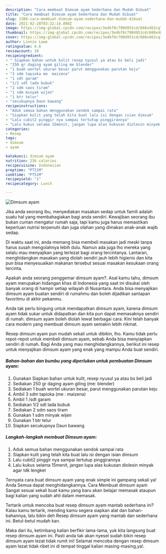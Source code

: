 ```yaml
---
description: "Cara membuat Dimsum ayam Sederhana dan Mudah Dibuat"
title: "Cara membuat Dimsum ayam Sederhana dan Mudah Dibuat"
slug: 1388-cara-membuat-dimsum-ayam-sederhana-dan-mudah-dibuat
date: 2021-02-28T03:32:14.898Z
image: https://img-global.cpcdn.com/recipes/3e4bf8c790d951cd/680x482cq70/dimsum-ayam-foto-resep-utama.jpg
thumbnail: https://img-global.cpcdn.com/recipes/3e4bf8c790d951cd/680x482cq70/dimsum-ayam-foto-resep-utama.jpg
cover: https://img-global.cpcdn.com/recipes/3e4bf8c790d951cd/680x482cq70/dimsum-ayam-foto-resep-utama.jpg
author: Linnie Lowe
ratingvalue: 4.6
reviewcount: 10
recipeingredient:
- " Siapkan bahan untuk kulit resep nyusul ya atau bs beli jadi"
- "250 gr daging ayam giling me blender"
- "1 buah wortel ukuran besar parut menggunakan parutan keju"
- "3 sdm tapioka me  maizena"
- "1 sdt garam"
- "1/2 sdt lada bubuk"
- "2 sdm saos tiram"
- "1 sdm minyak wijen"
- "1 btr telur"
- "secukupnya Daun bawang"
recipeinstructions:
- "Aduk semua bahan menggunakan sendok sampai rata"
- "Siapkan kulit yang telah kita buat lalu isi dengan isian dimsum"
- "Lalu cubit2 pinggir nya sampai tertutup pinggirannya"
- "Lalu kukus selama 15menit, jangan lupa alas kukusan diolesin minyak agar tdk lengket"
categories:
- Resep
tags:
- dimsum
- ayam

katakunci: dimsum ayam 
nutrition: 236 calories
recipecuisine: Indonesian
preptime: "PT21M"
cooktime: "PT51M"
recipeyield: "1"
recipecategory: Lunch

---
```



![Dimsum ayam](https://img-global.cpcdn.com/recipes/3e4bf8c790d951cd/680x482cq70/dimsum-ayam-foto-resep-utama.jpg)

Jika anda seorang ibu, menyediakan masakan sedap untuk famili adalah suatu hal yang membahagiakan bagi anda sendiri. Kewajiban seorang ibu bukan cuman mengatur rumah saja, tapi kamu juga harus memastikan keperluan nutrisi terpenuhi dan juga olahan yang dimakan anak-anak wajib sedap.

Di waktu  saat ini, anda memang bisa membeli masakan jadi meski tanpa harus susah mengolahnya lebih dulu. Namun ada juga lho mereka yang selalu mau menyajikan yang terlezat bagi orang tercintanya. Lantaran, menghidangkan masakan yang diolah sendiri jauh lebih higienis dan kita pun bisa menyesuaikan makanan tersebut sesuai masakan kesukaan orang tercinta. 



Apakah anda seorang penggemar dimsum ayam?. Asal kamu tahu, dimsum ayam merupakan hidangan khas di Indonesia yang saat ini disukai oleh banyak orang di hampir setiap wilayah di Nusantara. Anda bisa menyajikan dimsum ayam buatan sendiri di rumahmu dan boleh dijadikan santapan favoritmu di akhir pekanmu.

Anda tak perlu bingung untuk mendapatkan dimsum ayam, karena dimsum ayam tidak sukar untuk didapatkan dan kita pun dapat memasaknya sendiri di rumah. dimsum ayam boleh diolah lewat berbagai cara. Kini telah banyak cara modern yang membuat dimsum ayam semakin lebih nikmat.

Resep dimsum ayam pun mudah sekali untuk dibikin, lho. Kamu tidak perlu repot-repot untuk membeli dimsum ayam, sebab Anda bisa menyiapkan sendiri di rumah. Bagi Anda yang mau menghidangkannya, berikut ini resep untuk menyajikan dimsum ayam yang enak yang mampu Anda buat sendiri.

<!--inarticleads1-->

##### Bahan-bahan dan bumbu yang diperlukan untuk pembuatan Dimsum ayam:

1. Gunakan  Siapkan bahan untuk kulit, resep nyusul ya atau bs beli jadi
1. Sediakan 250 gr daging ayam giling (me: blender)
1. Sediakan 1 buah wortel ukuran besar, parut menggunakan parutan keju
1. Ambil 3 sdm tapioka (me : maizena)
1. Ambil 1 /sdt garam
1. Sediakan 1/2 sdt lada bubuk
1. Sediakan 2 sdm saos tiram
1. Gunakan 1 sdm minyak wijen
1. Gunakan 1 btr telur
1. Siapkan secukupnya Daun bawang




<!--inarticleads2-->

##### Langkah-langkah membuat Dimsum ayam:

1. Aduk semua bahan menggunakan sendok sampai rata
1. Siapkan kulit yang telah kita buat lalu isi dengan isian dimsum
1. Lalu cubit2 pinggir nya sampai tertutup pinggirannya
1. Lalu kukus selama 15menit, jangan lupa alas kukusan diolesin minyak agar tdk lengket




Ternyata cara buat dimsum ayam yang enak simple ini gampang sekali ya! Anda Semua dapat menghidangkannya. Cara Membuat dimsum ayam Sangat sesuai sekali buat kamu yang baru akan belajar memasak ataupun bagi kalian yang sudah ahli dalam memasak.

Tertarik untuk mencoba buat resep dimsum ayam mantab sederhana ini? Kalau kamu tertarik, mending kamu segera siapkan alat dan bahan-bahannya, lalu bikin deh Resep dimsum ayam yang mantab dan sederhana ini. Betul-betul mudah kan. 

Maka dari itu, ketimbang kalian berfikir lama-lama, yuk kita langsung buat resep dimsum ayam ini. Pasti anda tak akan nyesel sudah bikin resep dimsum ayam lezat tidak rumit ini! Selamat mencoba dengan resep dimsum ayam lezat tidak ribet ini di tempat tinggal kalian masing-masing,ya!.

